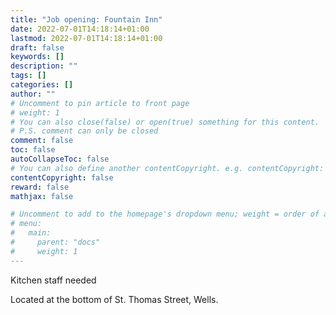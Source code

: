 ```yaml
---
title: "Job opening: Fountain Inn"
date: 2022-07-01T14:18:14+01:00
lastmod: 2022-07-01T14:18:14+01:00
draft: false
keywords: []
description: ""
tags: []
categories: []
author: ""
# Uncomment to pin article to front page
# weight: 1
# You can also close(false) or open(true) something for this content.
# P.S. comment can only be closed
comment: false
toc: false
autoCollapseToc: false
# You can also define another contentCopyright. e.g. contentCopyright: "This is another copyright."
contentCopyright: false
reward: false
mathjax: false

# Uncomment to add to the homepage's dropdown menu; weight = order of article
# menu:
#   main:
#     parent: "docs"
#     weight: 1
---
```


Kitchen staff needed

<!--more-->

Located at the bottom of St. Thomas Street, Wells.
